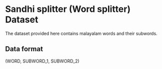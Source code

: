 # Sandhi splitter (Word splitter) Dataset
The dataset provided here contains malayalam words and their subwords.    
## Data format  
(WORD, SUBWORD_1, SUBWORD_2)
